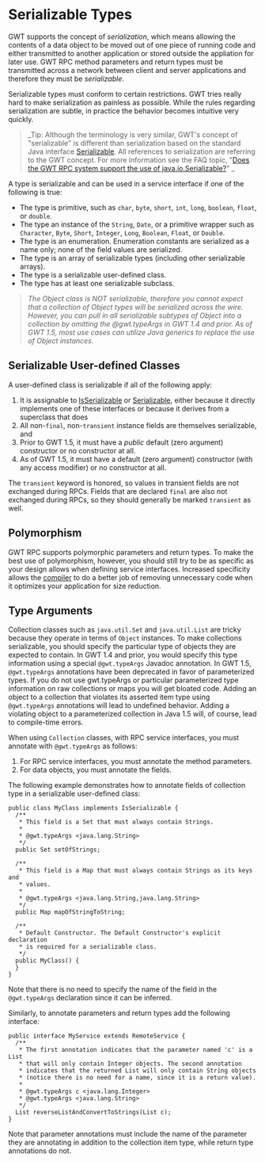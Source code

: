 # Serializable Types #

GWT supports the concept of _serialization_, which means allowing the contents of a data object to be moved out of one piece of running code and either transmitted to another application or stored outside the appliation for later use.  GWT RPC method parameters and return types must be transmitted across a network between client and server applications and therefore they must be _serializable_.

Serializable types must conform to certain restrictions.  GWT tries really hard to make serialization as painless as possible.  While the rules regarding serialization are subtle, in practice the behavior becomes intuitive very quickly.

> _Tip: Although the terminology is very similar, GWT's concept of "serializable" is different than serialization based on the standard Java interface [Serializable](http://java.sun.com/j2se/1.5.0/docs/api/java/io/Serializable.html). All references to serialization are referring to the GWT concept.  For more information see the FAQ topic, "[Does the GWT RPC system support the use of java.io.Serializable?](FAQ_RPCSerializationSupport.md)"
>_

A type is serializable and can be used in a service interface if one of the following is true:

  * The type is primitive, such as `char`, `byte`, `short`, `int`, `long`, `boolean`, `float`, or `double`.
  * The type an instance of the `String`, `Date`, or a primitive wrapper such as `Character`, `Byte`, `Short`, `Integer`, `Long`, `Boolean`, `Float`, or `Double`.
  * The type is an enumeration.  Enumeration constants are serialized as a name only; none of the field values are serialized.
  * The type is an array of serializable types (including other serializable arrays).
  * The type is a serializable user-defined class.
  * The type has at least one serializable subclass.


> _The Object class is NOT serializable, therefore you cannot expect that a collection of Object types will be serialized across the wire. However, you can pull in all serializable subtypes of Object into a collection by omitting the @gwt.typeArgs in GWT 1.4 and prior.  As of GWT 1.5, most use cases can utilize Java generics to replace the use of Object instances._

## Serializable User-defined Classes ##

A user-defined class is serializable if all of the following apply:

  1. It is assignable to [IsSerializable](http://google-web-toolkit.googlecode.com/svn/javadoc/1.5/com/google/gwt/user/client/rpc/IsSerializable.html) or [Serializable](http://java.sun.com/j2se/1.5.0/docs/api/java/io/Serializable.html), either because it directly implements one of these interfaces or because it derives from a superclass that does
  1. All non-`final`, non-`transient` instance fields are themselves serializable, and
  1. Prior to GWT 1.5, it must have a _public_ default (zero argument) constructor or no constructor at all.
  1. As of GWT 1.5, it must have a default (zero argument) constructor (with any access modifier) or no constructor at all.

The `transient` keyword is honored, so values in transient fields are not exchanged during RPCs. Fields that are declared `final` are also not exchanged during RPCs, so they should generally be marked `transient` as well.

## Polymorphism ##

GWT RPC supports polymorphic parameters and return types. To make the best use of polymorphism, however, you should still try to be as specific as your design allows when defining service interfaces. Increased specificity allows the [compiler](DevGuideJavaToJavaScriptCompiler.md) to do a better job of removing unnecessary code when it optimizes your application for size reduction.

## Type Arguments ##

Collection classes such as `java.util.Set` and `java.util.List` are tricky because they operate in terms of `Object` instances. To make collections serializable, you should specify the particular type of objects they are expected to contain. In GWT 1.4 and prior, you would specify this type information using a special `@gwt.typeArgs` Javadoc annotation. In GWT 1.5, `@gwt.typeArgs` annotations have been deprecated in favor of parameterized types.  If you do not use gwt.typeArgs or particular parameterized type information on raw collections or maps you will get bloated code. Adding an object to a collection that violates its asserted item type using `@gwt.typeArgs` annotations will lead to undefined behavior. Adding a violating object to a parameterized collection in Java 1.5 will, of course, lead to compile-time errors.

When using `Collection` classes, with RPC service interfaces, you must annotate with  `@gwt.typeArgs` as follows:
  1. For RPC service interfaces, you must annotate the method parameters.
  1. For data objects, you must annotate the fields.

The following example demonstrates how to annotate fields of collection type in a serializable user-defined class:

```
public class MyClass implements IsSerializable {
  /**
   * This field is a Set that must always contain Strings.
   * 
   * @gwt.typeArgs <java.lang.String>
   */
  public Set setOfStrings;

  /**
   * This field is a Map that must always contain Strings as its keys and
   * values.
   * 
   * @gwt.typeArgs <java.lang.String,java.lang.String>
   */
  public Map mapOfStringToString;

  /**
   * Default Constructor. The Default Constructor's explicit declaration
   * is required for a serializable class.
   */
  public MyClass() {
  }
}
```

Note that there is no need to specify the name of the field in the `@gwt.typeArgs` declaration since it can be inferred.


Similarly, to annotate parameters and return types add the following interface:

```
public interface MyService extends RemoteService {
  /**
   * The first annotation indicates that the parameter named 'c' is a List
   * that will only contain Integer objects. The second annotation
   * indicates that the returned List will only contain String objects
   * (notice there is no need for a name, since it is a return value).
   * 
   * @gwt.typeArgs c <java.lang.Integer>
   * @gwt.typeArgs <java.lang.String>
   */
  List reverseListAndConvertToStrings(List c);
}
```

Note that parameter annotations must include the name of the parameter they are annotating in addition to the collection item type, while return type annotations do not.